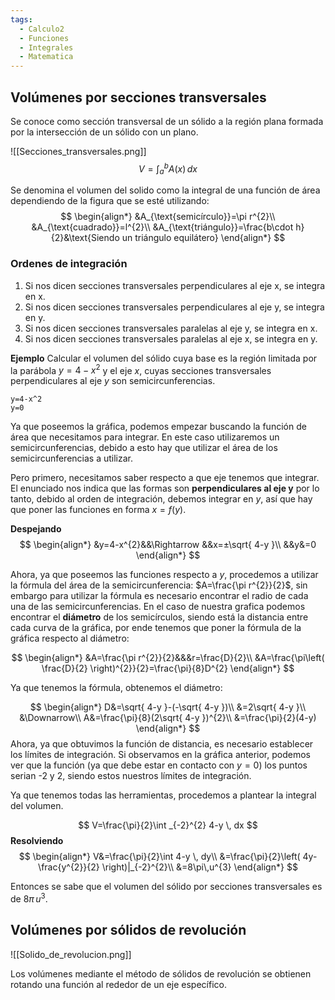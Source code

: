 ```yaml
---
tags:
  - Calculo2
  - Funciones
  - Integrales
  - Matematica
---
```


## Volúmenes por secciones transversales

Se conoce como sección transversal de un sólido a la región plana formada por la intersección de un sólido con un plano.

![[Secciones_transversales.png]]
$$
V=\int_{a}^{b} A(x) \, dx 
$$

Se denomina el volumen del solido como la integral de una función de área dependiendo de la figura que se esté utilizando:
$$
\begin{align*}
&A_{\text{semicírculo}}=\pi r^{2}\\
&A_{\text{cuadrado}}=l^{2}\\
&A_{\text{triángulo}}=\frac{b\cdot h}{2}&\text{Siendo un triángulo equilátero}
\end{align*}
$$

### Ordenes de integración
1. Si nos dicen secciones transversales perpendiculares al eje x, se integra en x.
2. Si nos dicen secciones transversales perpendiculares al eje y, se integra en y.
3. Si nos dicen secciones transversales paralelas al eje y, se integra en x.
4. Si nos dicen secciones transversales paralelas al eje x, se integra en y.


**Ejemplo**
Calcular el volumen del sólido cuya base es la región limitada por la parábola $y=4-x^{2}$ y el eje $x$, cuyas secciones transversales perpendiculares al eje $y$ son semicircunferencias.

```desmos-graph
y=4-x^2
y=0
```

Ya que poseemos la gráfica, podemos empezar buscando la función de área que necesitamos para integrar.
En este caso utilizaremos un semicircunferencias, debido a esto hay que utilizar el área de los semicircunferencias a utilizar.

Pero primero, necesitamos saber respecto a que eje tenemos que integrar. El enunciado nos indica que las formas son **perpendiculares al eje y** por lo tanto, debido al orden de integración, debemos integrar en $y$, así que hay que poner las funciones en forma $x=f(y)$.

**Despejando**
$$
\begin{align*}
&y=4-x^{2}&&\Rightarrow &&x=±\sqrt{ 4-y }\\
&&y&=0
\end{align*}
$$

Ahora, ya que poseemos las funciones respecto a $y$, procedemos a utilizar la fórmula del área de la semicircunferencia: $A=\frac{\pi r^{2}}{2}$, sin embargo para utilizar la fórmula es necesario encontrar el radio de cada una de las semicircunferencias. En el caso de nuestra grafica podemos encontrar el **diámetro** de los semicírculos, siendo está la distancia entre cada curva de la gráfica, por ende tenemos que poner la fórmula de la gráfica respecto al diámetro:

$$
\begin{align*}
&A=\frac{\pi r^{2}}{2}&&&r=\frac{D}{2}\\
&A=\frac{\pi\left( \frac{D}{2} \right)^{2}}{2}=\frac{\pi}{8}D^{2}
\end{align*}
$$

Ya que tenemos la fórmula, obtenemos el diámetro:

$$
\begin{align*}
D&=\sqrt{ 4-y }-(-\sqrt{ 4-y })\\
&=2\sqrt{ 4-y }\\
&\Downarrow\\
A&=\frac{\pi}{8}(2\sqrt{ 4-y })^{2}\\
&=\frac{\pi}{2}(4-y)
\end{align*}
$$
Ahora, ya que obtuvimos la función de distancia, es necesario establecer los límites de integración.
Si observamos en la gráfica anterior, podemos ver que la función (ya que debe estar en contacto con $y=0$) los puntos serian -2 y 2, siendo estos nuestros límites de integración.

Ya que tenemos todas las herramientas, procedemos a plantear la integral del volumen.

$$
V=\frac{\pi}{2}\int _{-2}^{2} 4-y \, dx 
$$
**Resolviendo**
$$
\begin{align*}
V&=\frac{\pi}{2}\int 4-y \, dy\\
&=\frac{\pi}{2}\left( 4y-\frac{y^{2}}{2} \right)|_{-2}^{2}\\
&=8\pi\,u^{3}
\end{align*}
$$

Entonces se sabe que el volumen del sólido por secciones transversales es de $8\pi\,u^{3}$.


## Volúmenes por sólidos de revolución

![[Solido_de_revolucion.png]]

Los volúmenes mediante el método de sólidos de revolución se obtienen rotando una función al rededor de un eje específico.